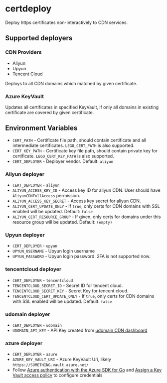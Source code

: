 # certdeploy

Deploy https certificates non-interactively to CDN services.

## Supported deployers

### CDN Providers

* Aliyun
* Upyun
* Tencent Cloud

Deploys to all CDN domains which matched by given certificate.

### Azure KeyVault

Updates all certificates in specified KeyVault, if only all domains in existing 
certificate are covered by given certificate.

## Environment Variables

* `CERT_PATH` - Certificate file path, should contain certificate and all intermediate certificates. `LEGO_CERT_PATH` is also supported.
* `CERT_KEY_PATH` - Certificate key file path, should contain private key for certificate. `LEGO_CERT_KEY_PATH` is also supported.
* `CERT_DEPLOYER` - Deployer vendor. Default: `aliyun`

### Aliyun deployer

* `CERT_DEPLOYER` - `aliyun`
* `ALIYUN_ACCESS_KEY_ID` - Access key ID for aliyun CDN. User should have `AliyunCDNFullAccess` permission.
* `ALIYUN_ACCESS_KEY_SECRET` - Access key secret for aliyun CDN.
* `ALIYUN_CERT_UPDATE_ONLY` - If `true`, only certs for CDN domains with SSL enabled will be updated. Default: `false`
* `ALIYUN_CERT_RESOURCE_GROUP` - If given, only certs for domains under this resource group will be updated. Default: `(empty)`

### Upyun deployer

* `CERT_DEPLOYER` - `upyun`
* `UPYUN_USERNAME` - Upyun login username
* `UPYUN_PASSWORD` - Upyun login password. 2FA is not supported now.

### tencentcloud deployer

* `CERT_DEPLOYER` - `tencentcloud`
* `TENCENTCLOUD_SECRET_ID` - Secret ID for tencent cloud.
* `TENCENTCLOUD_SECRET_KEY` - Secret Key for tencent cloud.
* `TENCENTCLOUD_CERT_UPDATE_ONLY` - If `true`, only certs for CDN domains with SSL enabled will be updated. Default: `false`

### udomain deployer

* `CERT_DEPLOYER` - `udomain`
* `UDOMAIN_API_KEY` - API Key created from [udomain CDN dashboard](https://cdn.8338.hk/key)

### azure deployer

* `CERT_DEPLOYER` - `azure`
* `AZURE_KEY_VAULT_URI` - Azure KeyVault Uri, likely `https://SOMETHING.vault.azure.net/`
* Follow [Azure authentication with the Azure SDK for Go](https://learn.microsoft.com/en-us/azure/developer/go/azure-sdk-authentication) 
  and [Assign a Key Vault access policy](https://learn.microsoft.com/en-us/azure/key-vault/general/assign-access-policy)
  to configure credentials
